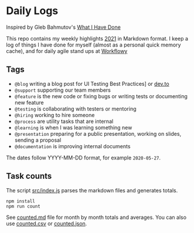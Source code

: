 # Daily Logs

Inspired by Gleb Bahmutov's [What I Have Done](https://glebbahmutov.com/blog/what-i-have-done/)

This repo contains my weekly highlights [2021](./2021) in Markdown format.
I keep a  log of things I have done for myself (almost as a personal quick memory cache), and for daily agile stand ups at [Workflowy](https://workflowy.com/s/work/p0Chzm5hUMTbc9sX)

## Tags

- `@blog` writing a blog post for UI Testing Best Practices] or [dev.to](https://dev.to/muratkeremozcan)
- `@support` supporting our team members
- `@feature` is the new code or fixing bugs or writing tests or documenting new feature
- `@testing` is collaborating with testers or mentoring
- `@hiring` working to hire someone
- `@process` are utility tasks that are internal
- `@learning` is when I was learning something new
- `@presentation` preparing for a public presentation, working on slides, sending a proposal
- `@documentation` is improving internal documents

The dates follow YYYY-MM-DD format, for example `2020-05-27`.

## Task counts

The script [src/index.js](src/index.js) parses the markdown files and generates totals.

```shell
npm install
npm run count
```

See [counted.md](counted.md) file for month by month totals and averages. You can also use [counted.csv](counted.csv) or [counted.json](counted.json).
